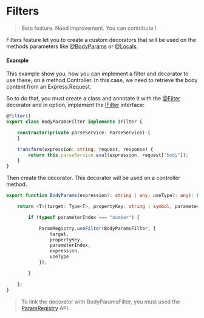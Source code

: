 # Filters
> Beta feature. Need improvement. You can contribute !

Filters feature let you to create a custom decorators that will be 
used on the methods parameters like [@BodyParams](api/common/mvc/bodyparams.md) 
or [@Locals](api/common/mvc/locals.md).

#### Example

This example show you, how you can implement a filter and decorator to use these, on a method Controller.
In this case, we need to retrieve the body content from an Express.Request.

So to do that, you must create a class and annotate it with the [@Filter](api/common/filters/filter.md) 
decorator and in option, implement the [IFilter](api/common/filters/ifilter.md) interface:

```typescript
@Filter()
export class BodyParamsFilter implements IFilter {

    constructor(private parseService: ParseService) {
    }

    transform(expression: string, request, response) {
        return this.parseService.eval(expression, request["body"]);
    }
}
```

Then create the decorator. This decorator will be used on a controller method.

```typescript
export function BodyParams(expression?: string | any, useType?: any): Function {

    return <T>(target: Type<T>, propertyKey: string | symbol, parameterIndex: number): void => {

        if (typeof parameterIndex === "number") {

            ParamRegistry.useFilter(BodyParamsFilter, {
                target,
                propertyKey,
                parameterIndex,
                expression,
                useType
            });

        }

    };
}
```
> To link the decorator with BodyParamsFilter, you must used the [ParamRegistry](api/common/mvc/paramregistry.md) API.

